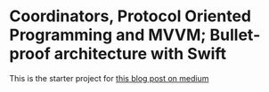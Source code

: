 # Coordinators, Protocol Oriented Programming and MVVM; Bullet-proof architecture with Swift

This is the starter project for [this blog post on medium](https://medium.com/@aaron.bikis/coordinators-protocol-oriented-programming-and-mvvm-bullet-proof-architecture-with-swift-629dea5354ce)
